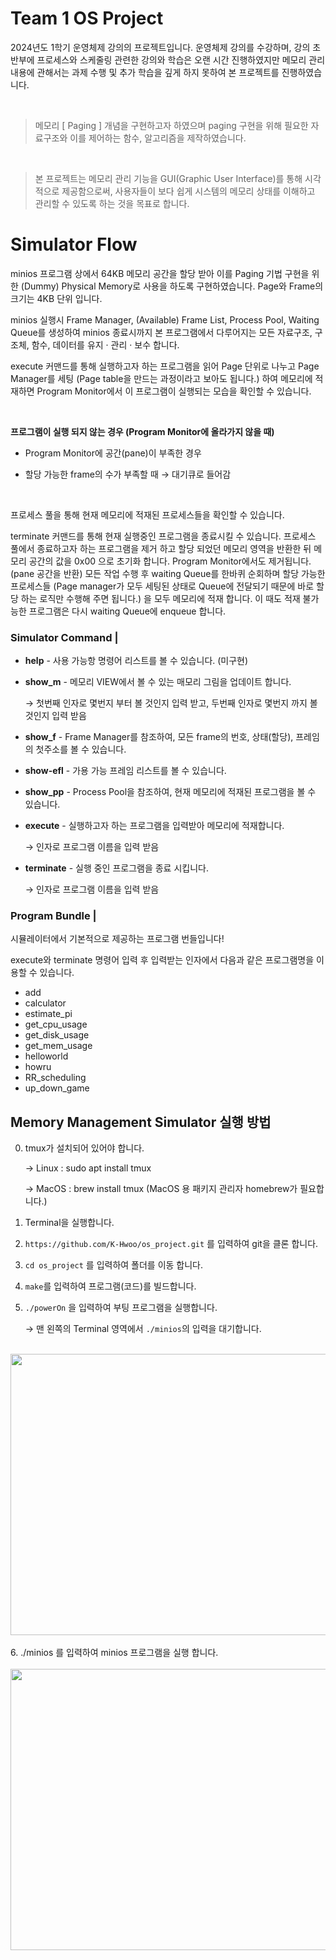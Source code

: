 # Team 1 OS Project

2024년도 1학기 운영체제 강의의 프로젝트입니다. 운영체제 강의를 수강하며, 강의 초반부에 프로세스와 스케줄링 관련한 강의와 학습은 오랜 시간 진행하였지만 메모리 관리 내용에 관해서는 과제 수행 및 추가 학습을 깊게 하지 못하여 본 프로젝트를 진행하였습니다. 

<br/>

>메모리 [ Paging ] 개념을 구현하고자 하였으며 paging 구현을 위해 필요한 자료구조와 이를 제어하는 함수, 알고리즘을 제작하였습니다.

<br/>

>본 프로젝트는 메모리 관리 기능을 GUI(Graphic User Interface)를 통해 시각적으로 제공함으로써, 사용자들이 보다 쉽게 시스템의 메모리 상태를 이해하고 관리할 수 있도록 하는 것을 목표로 합니다.


# Simulator Flow

minios 프로그램 상에서 64KB 메모리 공간을 할당 받아 이를 Paging 기법 구현을 위한 (Dummy) Physical Memory로 사용을 하도록 구현하였습니다. Page와 Frame의 크기는 4KB 단위 입니다.

minios 실행시 Frame Manager, (Available) Frame List, Process Pool, Waiting Queue를 생성하여 minios 종료시까지 본 프로그램에서 다루어지는 모든 자료구조, 구조체, 함수, 데이터를 유지 · 관리 · 보수 합니다.

execute 커맨드를 통해 실행하고자 하는 프로그램을 읽어 Page 단위로 나누고 Page Manager를 세팅 (Page table을 만드는 과정이라고 보아도 됩니다.) 하여 메모리에 적재하면 Program Monitor에서 이 프로그램이 실행되는 모습을 확인할 수 있습니다.

<br/>

**프로그램이 실행 되지 않는 경우 (Program Monitor에 올라가지 않을 때)**
- Program Monitor에 공간(pane)이 부족한 경우

- 할당 가능한 frame의 수가 부족할 때 → 대기큐로 들어감
<br/>

프로세스 풀을 통해 현재 메모리에 적재된 프로세스들을 확인할 수 있습니다.

terminate 커맨드를 통해 현재 실행중인 프로그램을 종료시킬 수 있습니다. 프로세스 풀에서 종료하고자 하는 프로그램을 제거 하고 할당 되었던 메모리 영역을 반환한 뒤 메모리 공간의 값을 0x00 으로 초기화 합니다. Program Monitor에서도 제거됩니다. (pane 공간을 반환) 모든 작업 수행 후 waiting Queue를 한바퀴 순회하며 할당 가능한 프로세스들 (Page manager가 모두 세팅된 상태로 Queue에 전달되기 때문에 바로 할당 하는 로직만 수행해 주면 됩니다.) 을 모두 메모리에 적재 합니다. 이 때도 적재 불가능한 프로그램은 다시 waiting Queue에 enqueue 합니다.
 

### Simulator Command |

- **help** - 사용 가능항 명령어 리스트를 볼 수 있습니다. (미구현)

- **show_m** - 메모리 VIEW에서 볼 수 있는 매모리 그림을 업데이트 합니다.
  
  → 첫번째 인자로 몇번지 부터 볼 것인지 입력 받고, 두번째 인자로 몇번지 까지 볼 것인지 입력 받음

- **show_f** - Frame Manager를 참조하여, 모든 frame의 번호, 상태(할당), 프레임의 첫주소를 볼 수 있습니다.

- **show-efl** - 가용 가능 프레임 리스트를 볼 수 있습니다.

- **show_pp** - Process Pool을 참조하여, 현재 메모리에 적재된 프로그램을 볼 수 있습니다. 

- **execute** - 실행하고자 하는 프로그램을 입력받아 메모리에 적재합니다.

  → 인자로 프로그램 이름을 입력 받음

- **terminate** - 실행 중인 프로그램을 종료 시킵니다.

  → 인자로 프로그램 이름을 입력 받음


  
### Program Bundle |

시뮬레이터에서 기본적으로 제공하는 프로그램 번들입니다!

execute와 terminate 명령어 입력 후 입력받는 인자에서 다음과 같은 프로그램명을 이용할 수 있습니다.

- add
- calculator
- estimate_pi
- get_cpu_usage
- get_disk_usage
- get_mem_usage
- helloworld
- howru
- RR_scheduling
- up_down_game


## Memory Management Simulator  실행 방법
0. tmux가 설치되어 있어야 합니다.
  
    → Linux : sudo apt install tmux
  
    → MacOS : brew install tmux (MacOS 용 패키지 관리자 homebrew가 필요합니다.)

1. Terminal을 실행합니다.

2. `https://github.com/K-Hwoo/os_project.git` 를 입력하여 git을 클론 합니다.

3. `cd os_project` 를 입력하여 폴더를 이동 합니다.

4. `make`를 입력하여 프로그램(코드)를 빌드합니다.

5. `./powerOn` 을 입력하여 부팅 프로그램을 실행합니다.
 
    → 맨 왼쪽의 Terminal 영역에서 `./minios`의 입력을 대기합니다. 

<br/>

<img src="https://github.com/K-Hwoo/os_project/assets/91537166/1659d564-a605-4b5d-ba05-9fc7c0577e37" width="700"  height="450">

<br/>
<br/>
6.  ./minios 를 입력하여 minios 프로그램을 실행 합니다.

<br/>
<br/>
<img src="https://github.com/K-Hwoo/os_project/assets/91537166/b5f0b0f4-7eab-4297-b669-71a64af37451" width="700"  height="450">